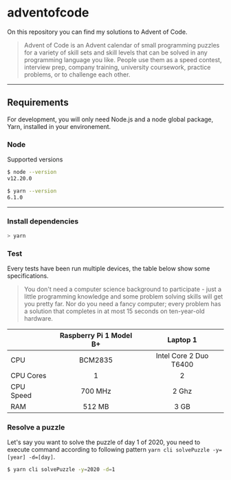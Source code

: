 # adventofcode

On this repository you can find my solutions to Advent of Code.
> Advent of Code is an Advent calendar of small programming puzzles for a variety of skill sets and skill levels that can be solved in any programming language you like. People use them as a speed contest, interview prep, company training, university coursework, practice problems, or to challenge each other.

---
## Requirements

For development, you will only need Node.js and a node global package, Yarn, installed in your environement.

### Node

Supported versions

```sh
$ node --version
v12.20.0

$ yarn --version
6.1.0
```

---

### Install dependencies

```sh
> yarn
```

### Test

Every tests have been run multiple devices, the table below show some specifications.
> You don't need a computer science background to participate - just a little programming knowledge and some problem solving skills will get you pretty far. Nor do you need a fancy computer; every problem has a solution that completes in at most 15 seconds on ten-year-old hardware.

|           | Raspberry Pi 1 Model B+ |         Laptop 1         |
|-----------|:-----------------------:|:------------------------:|
| CPU       |         BCM2835         |  Intel Core 2 Duo T6400  |
| CPU Cores |            1            |            2             |
| CPU Speed |         700 MHz         |           2 Ghz          |
| RAM       |          512 MB         |           3 GB           |

### Resolve a puzzle

Let's say you want to solve the puzzle of day 1 of 2020, you need to execute command according to following pattern `yarn cli solvePuzzle -y=[year] -d=[day]`.

```sh
$ yarn cli solvePuzzle -y=2020 -d=1
```

